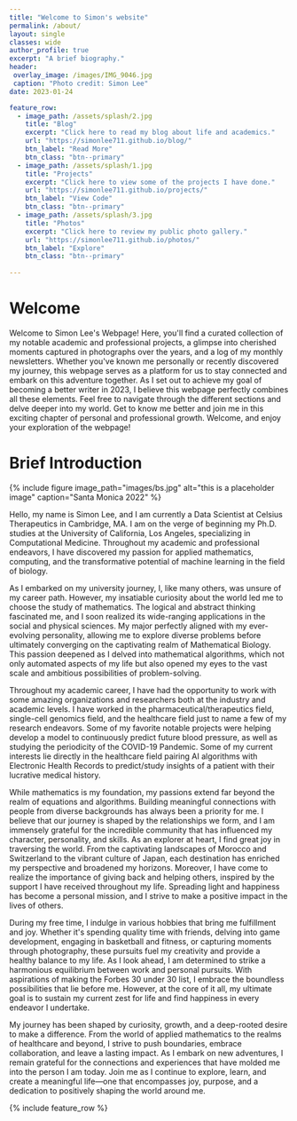 ```yaml
---
title: "Welcome to Simon's website"
permalink: /about/
layout: single
classes: wide
author_profile: true
excerpt: "A brief biography."
header:
 overlay_image: /images/IMG_9046.jpg
 caption: "Photo credit: Simon Lee"
date: 2023-01-24

feature_row:
  - image_path: /assets/splash/2.jpg
    title: "Blog"
    excerpt: "Click here to read my blog about life and academics."
    url: "https://simonlee711.github.io/blog/"
    btn_label: "Read More"
    btn_class: "btn--primary"
  - image_path: /assets/splash/1.jpg
    title: "Projects"
    excerpt: "Click here to view some of the projects I have done."
    url: "https://simonlee711.github.io/projects/"
    btn_label: "View Code"
    btn_class: "btn--primary"
  - image_path: /assets/splash/3.jpg
    title: "Photos"
    excerpt: "Click here to review my public photo gallery."
    url: "https://simonlee711.github.io/photos/"
    btn_label: "Explore"
    btn_class: "btn--primary"
  
---
```


# Welcome

Welcome to Simon Lee's Webpage! Here, you'll find a curated collection of my notable academic and professional projects, a glimpse into cherished moments captured in photographs over the years, and a log of my monthly newsletters. Whether you've known me personally or recently discovered my journey, this webpage serves as a platform for us to stay connected and embark on this adventure together. As I set out to achieve my goal of becoming a better writer in 2023, I believe this webpage perfectly combines all these elements. Feel free to navigate through the different sections and delve deeper into my world. Get to know me better and join me in this exciting chapter of personal and professional growth. Welcome, and enjoy your exploration of the webpage!


# Brief Introduction

{% include figure image_path="images/bs.jpg" alt="this is a placeholder image" caption="Santa Monica 2022" %}

Hello, my name is Simon Lee, and I am currently a Data Scientist at Celsius Therapeutics in Cambridge, MA. I am on the verge of beginning my Ph.D. studies at the University of California, Los Angeles, specializing in Computational Medicine. Throughout my academic and professional endeavors, I have discovered my passion for applied mathematics, computing, and the transformative potential of machine learning in the field of biology.


As I embarked on my university journey, I, like many others, was unsure of my career path. However, my insatiable curiosity about the world led me to choose the study of mathematics. The logical and abstract thinking fascinated me, and I soon realized its wide-ranging applications in the social and physical sciences. My major perfectly aligned with my ever-evolving personality, allowing me to explore diverse problems before ultimately converging on the captivating realm of Mathematical Biology. This passion deepened as I delved into mathematical algorithms, which not only automated aspects of my life but also opened my eyes to the vast scale and ambitious possibilities of problem-solving.


Throughout my academic career, I have had the opportunity to work with some amazing organizations and researchers both at the industry and academic levels. I have worked in the pharmaceutical/therapeutics field, single-cell genomics field, and the healthcare field just to name a few of my research endeavors. Some of my favorite notable projects were helping develop a model to continuously predict future blood pressure, as well as studying the periodicity of the COVID-19 Pandemic. Some of my current interests lie directly in the healthcare field pairing AI algorithms with Electronic Health Records to predict/study insights of a patient with their lucrative medical history.

While mathematics is my foundation, my passions extend far beyond the realm of equations and algorithms. Building meaningful connections with people from diverse backgrounds has always been a priority for me. I believe that our journey is shaped by the relationships we form, and I am immensely grateful for the incredible community that has influenced my character, personality, and skills. As an explorer at heart, I find great joy in traversing the world. From the captivating landscapes of Morocco and Switzerland to the vibrant culture of Japan, each destination has enriched my perspective and broadened my horizons. Moreover, I have come to realize the importance of giving back and helping others, inspired by the support I have received throughout my life. Spreading light and happiness has become a personal mission, and I strive to make a positive impact in the lives of others.

During my free time, I indulge in various hobbies that bring me fulfillment and joy. Whether it's spending quality time with friends, delving into game development, engaging in basketball and fitness, or capturing moments through photography, these pursuits fuel my creativity and provide a healthy balance to my life. As I look ahead, I am determined to strike a harmonious equilibrium between work and personal pursuits. With aspirations of making the Forbes 30 under 30 list, I embrace the boundless possibilities that lie before me. However, at the core of it all, my ultimate goal is to sustain my current zest for life and find happiness in every endeavor I undertake.

My journey has been shaped by curiosity, growth, and a deep-rooted desire to make a difference. From the world of applied mathematics to the realms of healthcare and beyond, I strive to push boundaries, embrace collaboration, and leave a lasting impact. As I embark on new adventures, I remain grateful for the connections and experiences that have molded me into the person I am today. Join me as I continue to explore, learn, and create a meaningful life—one that encompasses joy, purpose, and a dedication to positively shaping the world around me.

{% include feature_row %}
 

 
 
 

